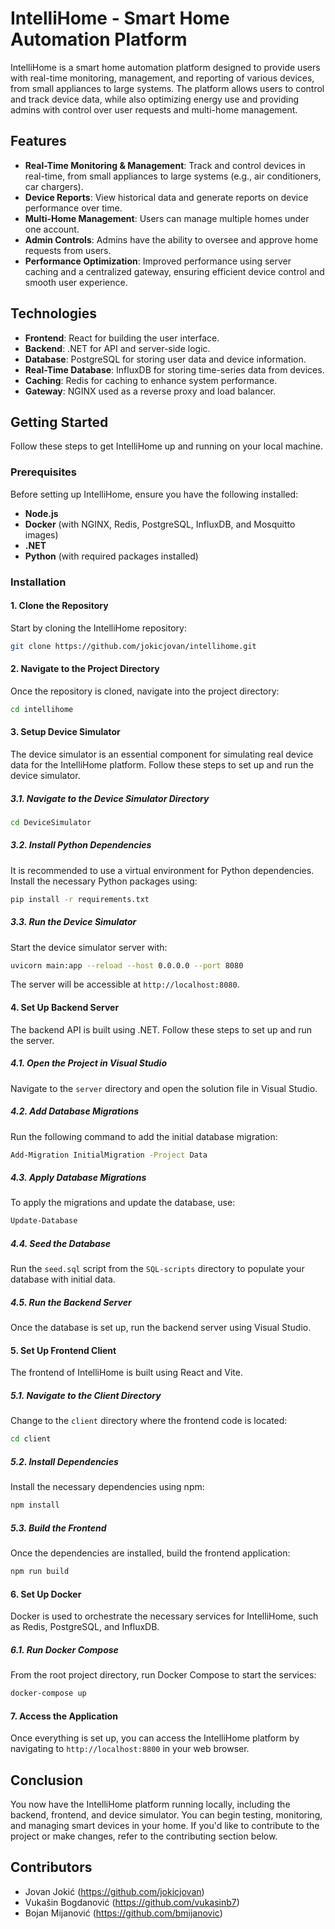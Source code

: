 # IntelliHome - Smart Home Automation Platform

IntelliHome is a smart home automation platform designed to provide users with real-time monitoring, management, and reporting of various devices, from small appliances to large systems. The platform allows users to control and track device data, while also optimizing energy use and providing admins with control over user requests and multi-home management.

## Features

- **Real-Time Monitoring & Management**: Track and control devices in real-time, from small appliances to large systems (e.g., air conditioners, car chargers).
- **Device Reports**: View historical data and generate reports on device performance over time.
- **Multi-Home Management**: Users can manage multiple homes under one account.
- **Admin Controls**: Admins have the ability to oversee and approve home requests from users.
- **Performance Optimization**: Improved performance using server caching and a centralized gateway, ensuring efficient device control and smooth user experience.

## Technologies

- **Frontend**: React for building the user interface.
- **Backend**: .NET for API and server-side logic.
- **Database**: PostgreSQL for storing user data and device information.
- **Real-Time Database**: InfluxDB for storing time-series data from devices.
- **Caching**: Redis for caching to enhance system performance.
- **Gateway**: NGINX used as a reverse proxy and load balancer.

## Getting Started

Follow these steps to get IntelliHome up and running on your local machine.

### Prerequisites

Before setting up IntelliHome, ensure you have the following installed:

- **Node.js**
- **Docker** (with NGINX, Redis, PostgreSQL, InfluxDB, and Mosquitto images)
- **.NET**
- **Python** (with required packages installed)

### Installation

#### 1. Clone the Repository

Start by cloning the IntelliHome repository:

```bash
git clone https://github.com/jokicjovan/intellihome.git 
```

#### 2. Navigate to the Project Directory

Once the repository is cloned, navigate into the project directory:

```bash
cd intellihome
```

#### 3. Setup Device Simulator

The device simulator is an essential component for simulating real device data for the IntelliHome platform. Follow these steps to set up and run the device simulator.

##### 3.1. Navigate to the Device Simulator Directory

```bash
cd DeviceSimulator
```

##### 3.2. Install Python Dependencies

It is recommended to use a virtual environment for Python dependencies. Install the necessary Python packages using:

```bash
pip install -r requirements.txt
```

##### 3.3. Run the Device Simulator

Start the device simulator server with:

```bash
uvicorn main:app --reload --host 0.0.0.0 --port 8080
```

The server will be accessible at `http://localhost:8080`.

#### 4. Set Up Backend Server

The backend API is built using .NET. Follow these steps to set up and run the server.

##### 4.1. Open the Project in Visual Studio

Navigate to the `server` directory and open the solution file in Visual Studio.

##### 4.2. Add Database Migrations

Run the following command to add the initial database migration:

```bash
Add-Migration InitialMigration -Project Data
```

##### 4.3. Apply Database Migrations

To apply the migrations and update the database, use:

```bash
Update-Database
```

##### 4.4. Seed the Database

Run the `seed.sql` script from the `SQL-scripts` directory to populate your database with initial data.

##### 4.5. Run the Backend Server

Once the database is set up, run the backend server using Visual Studio.

#### 5. Set Up Frontend Client

The frontend of IntelliHome is built using React and Vite.

##### 5.1. Navigate to the Client Directory

Change to the `client` directory where the frontend code is located:

```bash
cd client
```

##### 5.2. Install Dependencies

Install the necessary dependencies using npm:

```bash
npm install
```

##### 5.3. Build the Frontend

Once the dependencies are installed, build the frontend application:

```bash
npm run build
```

#### 6. Set Up Docker

Docker is used to orchestrate the necessary services for IntelliHome, such as Redis, PostgreSQL, and InfluxDB.

##### 6.1. Run Docker Compose

From the root project directory, run Docker Compose to start the services:

```bash
docker-compose up
```

#### 7. Access the Application

Once everything is set up, you can access the IntelliHome platform by navigating to `http://localhost:8800` in your web browser.

## Conclusion

You now have the IntelliHome platform running locally, including the backend, frontend, and device simulator. You can begin testing, monitoring, and managing smart devices in your home. If you'd like to contribute to the project or make changes, refer to the contributing section below.

## Contributors

- Jovan Jokić (https://github.com/jokicjovan)
- Vukašin Bogdanović (https://github.com/vukasinb7)
- Bojan Mijanović (https://github.com/bmijanovic)
